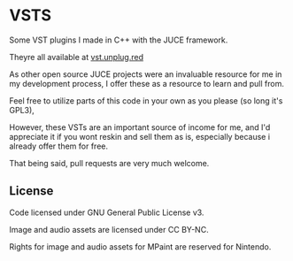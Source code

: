 # VSTS

Some VST plugins I made in C++ with the JUCE framework.

Theyre all available at [vst.unplug.red](https://vst.unplug.red/)

As other open source JUCE projects were an invaluable resource for me in my development process, I offer these as a resource to learn and pull from.

Feel free to utilize parts of this code in your own as you please (so long it's GPL3),

However, these VSTs are an important source of income for me, and I'd appreciate it if you wont reskin and sell them as is, especially because i already offer them for free.

That being said, pull requests are very much welcome.

## License

Code licensed under GNU General Public License v3.

Image and audio assets are licensed under CC BY-NC.

Rights for image and audio assets for MPaint are reserved for Nintendo.
